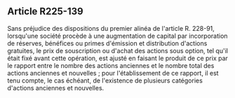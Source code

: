 Article R225-139
----
Sans préjudice des dispositions du premier alinéa de l'article R. 228-91,
lorsqu'une société procède à une augmentation de capital par incorporation de
réserves, bénéfices ou primes d'émission et distribution d'actions gratuites, le
prix de souscription ou d'achat des actions sous option, tel qu'il était fixé
avant cette opération, est ajusté en faisant le produit de ce prix par le
rapport entre le nombre des actions anciennes et le nombre total des actions
anciennes et nouvelles ; pour l'établissement de ce rapport, il est tenu compte,
le cas échéant, de l'existence de plusieurs catégories d'actions anciennes et
nouvelles.

